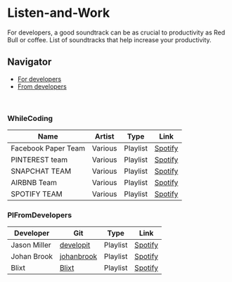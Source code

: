 # Listen-and-Work
For developers, a good soundtrack can be as crucial to productivity as Red Bull or coffee. List of soundtracks that help increase your productivity.
## Navigator
- [For developers](#WhileCoding)
- [From developers](#PlFromDevelopers)
</br> 

### WhileCoding
| Name | Artist | Type | Link |
|---|---|---|---|
| Facebook Paper Team | Various | Playlist | [Spotify](https://open.spotify.com/user/tinamirtha/playlist/23V4rpgCol877ODbu0Z3Mz?si=ohxZ1I3pTPCLI-1EBS0EEA) |
| PINTEREST team | Various | Playlist |[Spotify](https://open.spotify.com/user/tinamirtha/playlist/4i2q9eyqv7cBkKm6ZynPDl?si=wcklVX4TRKaQZ7nOZJwOaw) |
| SNAPCHAT TEAM | Various | Playlist | [Spotify](https://open.spotify.com/user/tinamirtha/playlist/4I34Yxs0xrWPiS44zub8Tp?si=KHkoL5o4RlyU1dApGHkK2g) |
| AIRBNB Team | Various | Playlist | [Spotify](https://open.spotify.com/user/tinamirtha/playlist/0IRy5wz71cPjwVbGp5W5jd?si=RccU-ZBJSCKZ9646nTpzkA) |
| SPOTIFY TEAM | Various | Playlist | [Spotify](https://open.spotify.com/user/andreas.blixt/playlist/1itC2kKqIqun8OU05J5G8v?si=_b51V7bFSeGNOJzQXTAryg) |

### PlFromDevelopers

| Developer | Git | Type | Link |
|---|---|---|---|
| Jason Miller| [developit](https://github.com/developit) | Playlist | [Spotify](https://open.spotify.com/user/tinamirtha/playlist/23V4rpgCol877ODbu0Z3Mz?si=ohxZ1I3pTPCLI-1EBS0EEA) |
| Johan Brook| [johanbrook](https://github.com/johanbrook) | Playlist | [Spotify](https://open.spotify.com/playlist/2mtlhuFVOFMn6Ho3JmrLc2) |
| Blixt| [Blixt](https://github.com/blixt) | Playlist | [Spotify](https://open.spotify.com/playlist/1itC2kKqIqun8OU05J5G8v) |

